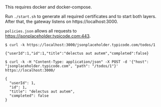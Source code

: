 This requires docker and docker-compose.

Run `./start.sh` to generate all required certificates and to start both layers. After that, the gateway listens on https://localhost:3000.

`policies.json` allows all requests to https://jsonplaceholder.typicode.com:443.

```
$ curl -k https://localhost:3000/jsonplaceholder.typicode.com/todos/1

{"userId":1,"id":1,"title":"delectus aut autem","completed":false}

$ curl -k -H "Content-Type: application/json" -X POST -d '{"host": "jsonplaceholder.typicode.com", "path": "/todos/1"}' https://localhost:3000/

{
  "userId": 1,
  "id": 1,
  "title": "delectus aut autem",
  "completed": false
}
```
